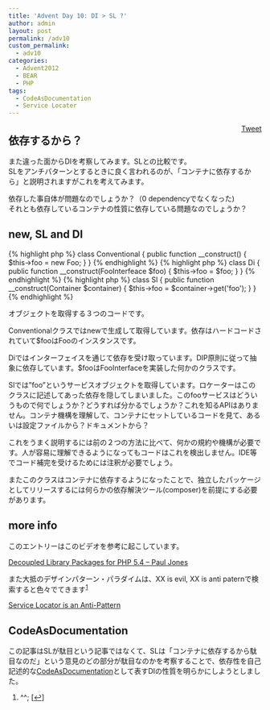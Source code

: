 ```yaml
---
title: 'Advent Day 10: DI > SL ?'
author: admin
layout: post
permalink: /adv10
custom_permalink:
  - adv10
categories:
  - Advent2012
  - BEAR
  - PHP
tags:
  - CodeAsDocumentation
  - Service Locater
---
```

<div style="float: right; margin-left: 10px;">
  <a href="https://twitter.com/share" class="twitter-share-button" data-count="vertical" data-url="/blog/adv10">Tweet</a>
</div>

## 依存するから？

また違った面からDIを考察してみます。SLとの比較です。  
SLをアンチパターンとするときに良く言われるのが、「コンテナに依存するから」と説明されますがこれを考えてみます。

依存した事自体が問題なのでしょうか？（0 dependencyでなくなった)  
それとも依存しているコンテナの性質に依存している問題なのでしょうか？

## new, SL and DI

{% highlight php %}
class Conventional
{
    public function __construct()
    {
        $this->foo = new Foo;
    }
}
{% endhighlight %}
{% highlight php %}
class Di
{
    public function __construct(FooInterfeace $foo)
    {
        $this->foo = $foo;
    }
}
{% endhighlight %}
{% highlight php %}
class Sl
{
    public function __construct(Container $container)
    {
        $this->foo = $container->get('foo');
    }
}
{% endhighlight %}

オブジェクトを取得する３つのコードです。

Conventionalクラスではnewで生成して取得しています。依存はハードコードされていて$fooはFooのインスタンスです。

Diではインターフェイスを通じて依存を受け取っています。DIP原則に従って抽象に依存しています。$fooはFooInterfaceを実装した何かのクラスです。

Slでは&#8221;foo&#8221;というサービスオブジェクトを取得しています。ロケーターはこのクラスに記述してあった依存を隠してしまいました。このfooサービスはどういうもので何でしょうか？どうすれば分かるでしょうか？これを知るAPIはありません。コンテナ機構を理解して、コンテナにセットしているコードを見て、あるいは設定ファイルから？ドキュメントから？

これをうまく説明するには前の２つの方法に比べて、何かの規約や機構が必要です。人が容易に理解できるようになってもコードはこれを検出しません。IDE等でコード補完を受けるためには注釈が必要でしょう。

またこのクラスはコンテナに依存するようになったことで、独立したパッケージとしてリリースするには何らかの依存解決ツール(composer)を前提にする必要があります。

## more info

このエントリーはこのビデオを参考に起こしています。

[Decoupled Library Packages for PHP 5.4 &#8211; Paul Jones][1]

また大抵のデザインパターン・パラダイムは、XX is evil, XX is anti paternで検索すると色々でてきます<sup><a href="#footnote_0_1446" id="identifier_0_1446" class="footnote-link footnote-identifier-link" title="^^;">1</a></sup>

[Service Locator is an Anti-Pattern][2]

## CodeAsDocumentation

この記事はSLが駄目という記事ではなくて、SLは「コンテナに依存するから駄目なのだ」という意見のどの部分が駄目なのかを考察することで、依存性を自己記述的な[CodeAsDocumentation][3]として表すDIの性質を明らかにしようとしました。

<ol class="footnotes">
  <li id="footnote_0_1446" class="footnote">
    ^^; [<a href="#identifier_0_1446" class="footnote-link footnote-back-link">&#8617;</a>]
  </li>
</ol>

 [1]: http://youtu.be/KHKC470Gkic?t=11m22s
 [2]: http://blog.ploeh.dk/2010/02/03/ServiceLocatorIsAnAntiPattern.aspx
 [3]: /blog/2012/10/codeasdocumentation/
